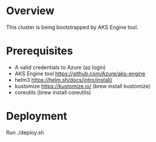 # Overview  

This cluster is being bootstrapped by AKS Engine tool.

# Prerequisites 
- A valid credentials to Azure (az login)
- AKS Engine tool https://github.com/Azure/aks-engine
- helm3 https://helm.sh/docs/intro/install/
- kustomize https://kustomize.io/ (brew install kustomize)
- coreutils (brew install coreutils)

# Deployment
Run ./deploy.sh
  
